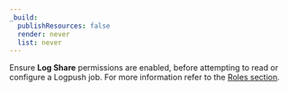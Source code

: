 ```yaml
---
_build:
  publishResources: false
  render: never
  list: never
---
```


Ensure **Log Share** permissions are enabled, before attempting to read or configure a Logpush job. For more information refer to the [Roles section](/logs/get-started/permissions/#roles).